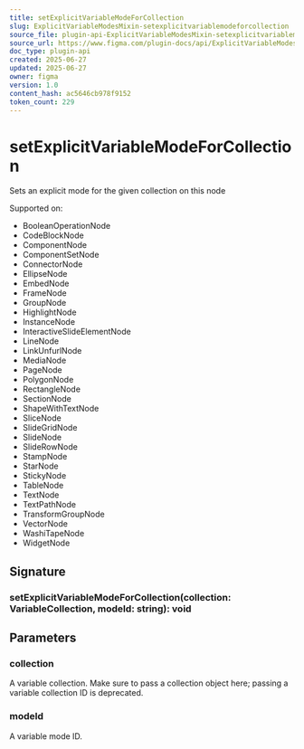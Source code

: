 ```yaml
---
title: setExplicitVariableModeForCollection
slug: ExplicitVariableModesMixin-setexplicitvariablemodeforcollection
source_file: plugin-api-ExplicitVariableModesMixin-setexplicitvariablemodeforcollection.html
source_url: https://www.figma.com/plugin-docs/api/ExplicitVariableModesMixin-setexplicitvariablemodeforcollection/
doc_type: plugin-api
created: 2025-06-27
updated: 2025-06-27
owner: figma
version: 1.0
content_hash: ac5646cb978f9152
token_count: 229
---
```

# setExplicitVariableModeForCollection

Sets an explicit mode for the given collection on this node

 Supported on:

- BooleanOperationNode
- CodeBlockNode
- ComponentNode
- ComponentSetNode
- ConnectorNode
- EllipseNode
- EmbedNode
- FrameNode
- GroupNode
- HighlightNode
- InstanceNode
- InteractiveSlideElementNode
- LineNode
- LinkUnfurlNode
- MediaNode
- PageNode
- PolygonNode
- RectangleNode
- SectionNode
- ShapeWithTextNode
- SliceNode
- SlideGridNode
- SlideNode
- SlideRowNode
- StampNode
- StarNode
- StickyNode
- TableNode
- TextNode
- TextPathNode
- TransformGroupNode
- VectorNode
- WashiTapeNode
- WidgetNode

## Signature

### setExplicitVariableModeForCollection(collection: VariableCollection, modeId: string): void

## Parameters

### collection

A variable collection. Make sure to pass a collection object here; passing a variable collection ID is deprecated.

### modeId

A variable mode ID.